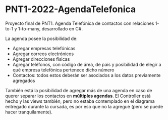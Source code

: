 # PNT1-2022-AgendaTelefonica
Proyecto final de PNT1. Agenda Telefónica de contactos con relaciones 1-to-1 y 1-to-many, desarrollado en C#.

La agenda posee la posibilidad de:
- Agregar empresas telefónicas
- Agregar correos electrónicos
- Agregar direcciones físicas
- Agregar teléfonos, con código de área, de país y posibilidad de elegir a qué empresa telefónica pertenece dicho número
- Contactos: todos estos deberán ser asociados a los datos previamente agregados

También está la posibilidad de agregar más de una agenda en caso de querer separar los contactos en **múltiples agendas**. El Controller está hecho y las views también, pero no estaba contemplado en el diagrama entregado durante la cursada, es por eso que no la agregué (pero se puede hacer tranquilamente).

